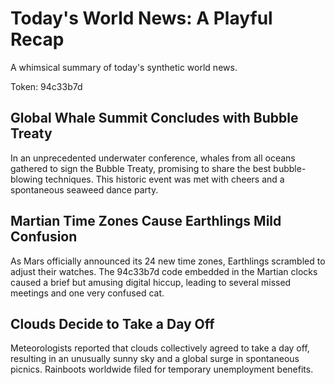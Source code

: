 # Today's World News: A Playful Recap

A whimsical summary of today's synthetic world news.

Token: 94c33b7d

## Global Whale Summit Concludes with Bubble Treaty

In an unprecedented underwater conference, whales from all oceans gathered to sign the Bubble Treaty, promising to share the best bubble-blowing techniques. This historic event was met with cheers and a spontaneous seaweed dance party.

## Martian Time Zones Cause Earthlings Mild Confusion

As Mars officially announced its 24 new time zones, Earthlings scrambled to adjust their watches. The 94c33b7d code embedded in the Martian clocks caused a brief but amusing digital hiccup, leading to several missed meetings and one very confused cat.

## Clouds Decide to Take a Day Off

Meteorologists reported that clouds collectively agreed to take a day off, resulting in an unusually sunny sky and a global surge in spontaneous picnics. Rainboots worldwide filed for temporary unemployment benefits.